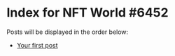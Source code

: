 # Index for NFT World #6452
Posts will be displayed in the order below:

- [Your first post](./001-first.md)

